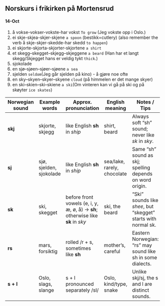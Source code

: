 ## Norskurs i frikirken på Mortensrud

#### 14-Oct

1. å vokse-vokser-vokste-har vokst `To grow` (Jeg vokste opp i Oslo.) 
2. ei skje-skjea-skjer-skjene `a spoon` (bestikk=cutlery) (also remember the verb å skje-skjer-skedde-har skedd `to happen`)
3. ei skjorte-skjorta-skjorter-skjortene `a shirt`
4. et skegg–skegget–skjegg–skjeggene `a beard` (Han har et langt skegg/Skjegget hans er veldig tykt `thick`.)
5. sjokolade
6. en sjø–sjøen–sjøer–sjøene `a sea`
7. sjelden `seldom`(Jeg går sjelden på kino) - å gjøre noe ofte
8. en sky–skyen–skyer–skyene `cloud` (på himmelen er det mange skyer)
9. en ski–skien–ski–skiene `a ski`(Om vinteren kan vi gå på ski og på skøyter `ice skates`)

| Norwegian sound | Example words           | Approx. pronunciation        | English meaning        | Notes / Tips |
|-----------------|------------------------|-----------------------------|-----------------------|--------------|
| **skj**         | skjorte, skjegg         | like English **sh** in *ship* | shirt, beard          | Always soft “sh” sound; never like *sk* in *sky*. |
| **sj**          | sjø, sjelden, sjokolade | like English **sh** in *ship* | sea/lake, rarely, chocolate | Same “sh” sound as skj; spelling depends on word origin. |
| **sk**          | ski, skegget           | before front vowels (e, i, y, æ, ø, å) → **sh**; otherwise like **sk** in *sky* | ski, the beard | “Ski” sounds like *shee*, but “skegget” starts with normal sk. |
| **rs**          | mars, forsiktig        | rolled /r + s, sometimes like **sh** | mother’s, careful | Eastern Norwegian: “rs” may sound like sh in some dialects. |
| **s + l**       | Oslo, slags, slange     | s + l pronounced separately /sl/ | Oslo, kind/type, snake | Unlike skj/sj, the s and l are distinct sounds. |

   

